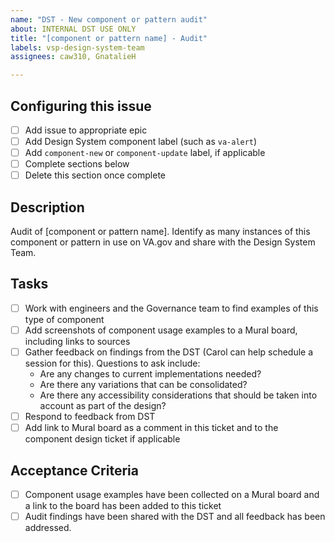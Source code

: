 ```yaml
---
name: "DST - New component or pattern audit"
about: INTERNAL DST USE ONLY
title: "[component or pattern name] - Audit"
labels: vsp-design-system-team
assignees: caw310, GnatalieH

---
```


## Configuring this issue
- [ ] Add issue to appropriate epic
- [ ] Add Design System component label (such as `va-alert`)
- [ ] Add `component-new` or `component-update` label, if applicable
- [ ] Complete sections below
- [ ] Delete this section once complete

## Description
Audit of [component or pattern name]. Identify as many instances of this component or pattern in use on VA.gov and share with the Design System Team.

## Tasks
- [ ] Work with engineers and the Governance team to find examples of this type of component
- [ ] Add screenshots of component usage examples to a Mural board, including links to sources
- [ ] Gather feedback on findings from the DST (Carol can help schedule a session for this). Questions to ask include:
    - Are any changes to current implementations needed?
    - Are there any variations that can be consolidated?
    - Are there any accessibility considerations that should be taken into account as part of the design?
- [ ] Respond to feedback from DST
- [ ] Add link to Mural board as a comment in this ticket and to the component design ticket if applicable

## Acceptance Criteria
- [ ] Component usage examples have been collected on a Mural board and a link to the board has been added to this ticket
- [ ] Audit findings have been shared with the DST and all feedback has been addressed.
